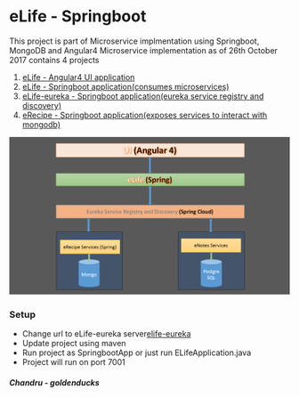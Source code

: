 # eLife - Springboot

This project is part of Microservice implmentation using Springboot, MongoDB and Angular4
Microservice implementation as of 26th October 2017 contains 4 projects
1. [eLife - Angular4 UI application](https://github.com/ChandruCR/eLife-angular4)
2. [eLife - Springboot application(consumes microservices)](https://github.com/ChandruCR/eLife-springboot)
3. [eLife-eureka - Springboot application(eureka service registry and discovery)](https://github.com/ChandruCR/eLife-eureka)
4. [eRecipe - Springboot application(exposes services to interact with mongodb)](https://github.com/ChandruCR/eRecipe-springboot)

![alt text](https://github.com/ChandruCR/e-life/blob/master/elife.png)

### Setup 

* Change url to eLife-eureka server[elife-eureka](https://github.com/ChandruCR/eLife-eureka)
* Update project using maven
* Run project as SpringbootApp or just run ELifeApplication.java
* Project will run on port 7001

##### Chandru - goldenducks




